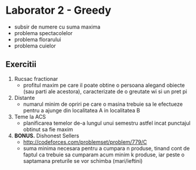 # Laborator 2 - Greedy
* subsir de numere cu suma maxima
* problema spectacolelor
* problema florarului
* problema cuielor

## Exercitii
1. Rucsac fractionar
    * profitul maxim pe care il poate obtine o persoana alegand obiecte (sau parti ale acestora), caracterizate de o greutate wi si un pret pi
2. Distante
    * numarul minim de opriri pe care o masina trebuie sa le efectueze pentru a ajunge din localitatea A in localitatea B
3. Teme la ACS
    * planificarea temelor de-a lungul unui semestru astfel incat punctajul obtinut sa fie maxim
4. **BONUS.** Dishonest Sellers
    * http://codeforces.com/problemset/problem/779/C
    * suma minima necesara pentru a cumpara n produse, tinand cont de faptul ca trebuie sa cumparam acum minim k produse, iar peste o saptamana preturile se vor schimba (mari/ieftini)
